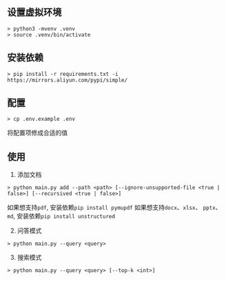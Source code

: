 ## 设置虚拟环境

```shell
> python3 -mvenv .venv
> source .venv/bin/activate
```

## 安装依赖

```shell
> pip install -r requirements.txt -i https://mirrors.aliyun.com/pypi/simple/
```

## 配置

```
> cp .env.example .env
```

将配置项修成合适的值

## 使用

1. 添加文档

```shell
> python main.py add --path <path> [--ignore-unsupported-file <true | false>] [--recursived <true | false>]
```

如果想支持`pdf`, 安装依赖`pip install pymupdf`
如果想支持`docx`、`xlsx`、 `pptx`、`md`, 安装依赖`pip install unstructured`

2. 问答模式

```
> python main.py --query <query>
```

3. 搜索模式

```
> python main.py --query <query> [--top-k <int>]
```
